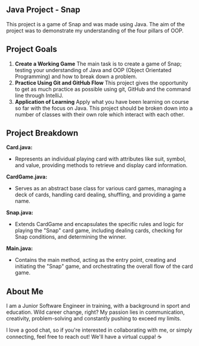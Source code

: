 ## Java Project - Snap
This project is a game of Snap and was made using Java. The aim of the project was to demonstrate my understanding of the four pillars of OOP.

## Project Goals
1. **Create a Working Game** The main task is to create a game of Snap; testing your understanding of Java and OOP (Object Orientated Programming) and how to break down a problem.
2. **Practice Using Git and GitHub Flow** This project gives the opportunity to get as much practice as possible using git, GitHub and the command line through IntelliJ.
3. **Application of Learning** Apply what you have been learning on course so far with the focus on Java. This project should be broken down into a number of classes with their own role which interact with each other.

## Project Breakdown

**Card.java:**
* Represents an individual playing card with attributes like suit, symbol, and value, providing methods to retrieve and display card information.

**CardGame.java:**
* Serves as an abstract base class for various card games, managing a deck of cards, handling card dealing, shuffling, and providing a game name.

**Snap.java:**
* Extends CardGame and encapsulates the specific rules and logic for playing the "Snap" card game, including dealing cards, checking for Snap conditions, and determining the winner.

**Main.java:**
* Contains the main method, acting as the entry point, creating and initiating the "Snap" game, and orchestrating the overall flow of the card game.

## About Me
I am a Junior Software Engineer in training, with a background in sport and education. Wild career change, right? My passion lies in communication, creativity, problem-solving and constantly pushing to exceed my limits.

I love a good chat, so if you're interested in collaborating with me, or simply connecting, feel free to reach out! We'll have a virtual cuppa! ☕